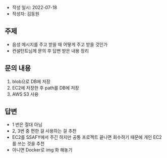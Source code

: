 - 작성 일시: 2022-07-18
- 작성자: 김동원

## 주제
- 음성 메시지를 주고 받을 때 어떻게 주고 받을 것인가
- 컨설턴트님께 문의 후 답변 받은 내용 정리

## 문의 내용
1. blob으로 DB에 저장
2. EC2에 저장한 후 path를 DB에 저장
3. AWS S3 사용

## 답변
- 1 번은 절대 아님
- 2, 3번 중 편한 걸 사용하는 걸 추천
- EC2를 SSAFY에서 주긴 하지만 공통 프로젝트 끝나면 회수하기 때문에 개인 EC2를 쓰는 것을 추천
- 아니면 Docker로 img 화 해놓기

